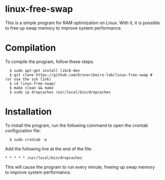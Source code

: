 # linux-free-swap
This is a simple program for RAM optimization on Linux. With it, it is possible to free up swap memory to improve system performance.
# Compilation
To compile the program, follow these steps:
  ```shell
    $ sudo apt-get install libc6-dev
    $ git clone https://github.com/brunoribeiro-lab/linux-free-swap # (or use the ssh link)
    $ cd linux-free-swap/
    $ make clean && make
    $ sudo cp dropcaches /usr/local/bin/dropcaches
  ```
# Installation
To install the program, run the following command to open the crontab configuration file:
  ```shell
    $ sudo crontab -e
  ```
Add the following line at the end of the file:
  ```
  * * * * * /usr/local/bin/dropcaches
  ```
This will cause the program to run every minute, freeing up swap memory to improve system performance.
